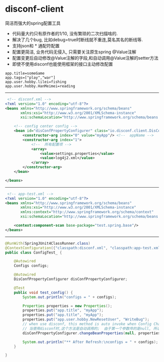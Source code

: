 # disconf-client
简洁而强大的spring配置工具
*  代码量大约只有原作者的1/10, 没有繁琐的二次扫描啥的.
*  解决了几个bug, 比如debug=true时断线就不重连,莫名其名的断线等.
*  支持json和 * 通配符配置
*  配置更简洁, 业务代码无侵入, 只需要关注原生spring @Value注解
*  配置变更后自动修改@Value注解的字段,和自动调用@Value注解的setter方法
*  即使不使用disconf也能使用框架的接口主动修改配置

``` properties
app.title=someGame
app.tags=["play","war"]
app.user.hobby.lilei=fishing
app.user.hobby.HanMeimei=reading
```
-----------------------------------------------------------------------
```xml
 <!-- disconf.xml -->
<?xml version="1.0" encoding="utf-8"?>
<beans xmlns="http://www.springframework.org/schema/beans"
       xmlns:xsi="http://www.w3.org/2001/XMLSchema-instance"
       xsi:schemaLocation="http://www.springframework.org/schema/beans http://www.springframework.org/schema/beans/spring-beans-2.5.xsd">

    <!-- config center config -->
    <bean id="disConfPropertyConfigurer" class="io.disconf.client.DisConfPropertyConfigurer">
        <constructor-arg index="0" value="myApp"/> <!--  appName -->
        <constructor-arg index="1">
            <!--  所有配置项 -->
            <array>
                <value>settings.properties</value>
                <value>log4j2.xml</value>
            </array>
        </constructor-arg>
    </bean>

</beans>
```
---------------------------------------------------------------------------------------
``` xml
 <!-- app-test.xml -->
<?xml version="1.0" encoding="utf-8"?>
<beans xmlns="http://www.springframework.org/schema/beans"
       xmlns:xsi="http://www.w3.org/2001/XMLSchema-instance"
       xmlns:context="http://www.springframework.org/schema/context"
       xsi:schemaLocation="http://www.springframework.org/schema/beans http://www.springframework.org/schema/beans/spring-beans-2.5.xsd http://www.springframework.org/schema/context http://www.springframework.org/schema/context/spring-context.xsd">

    <context:component-scan base-package="test.spring.base"/>
</beans>
```
---------------------------------------------------------------------------------------
```java
@RunWith(SpringJUnit4ClassRunner.class)
@ContextConfiguration({"classpath:disconf.xml", "classpath:app-test.xml"})
public class ConfigTest_ {

    @Autowired
    Configs configs;

    @Autowired
    DisConfPropertyConfigurer disConfPropertyConfigurer;

    @Test
    public void test_config() {
        System.out.println("configs = " + configs);

        Properties properties = new Properties();
        properties.put("app.title", "myApp");
        properties.put("app.title", "myApp");
        properties.put("app.user.hobby.NewResetUser", "WriteBug");
        // when use disconf, this method is auto invoke when Config Changed
        // 当使用disconf时,这个方法是自动调用的;  由于第一个参数传的是null, 所以这里是重置
        disConfPropertyConfigurer.changeBeanProperties(null, properties);

        System.out.println("** After Refresh:\nconfigs = " + configs);
    }

}
```


